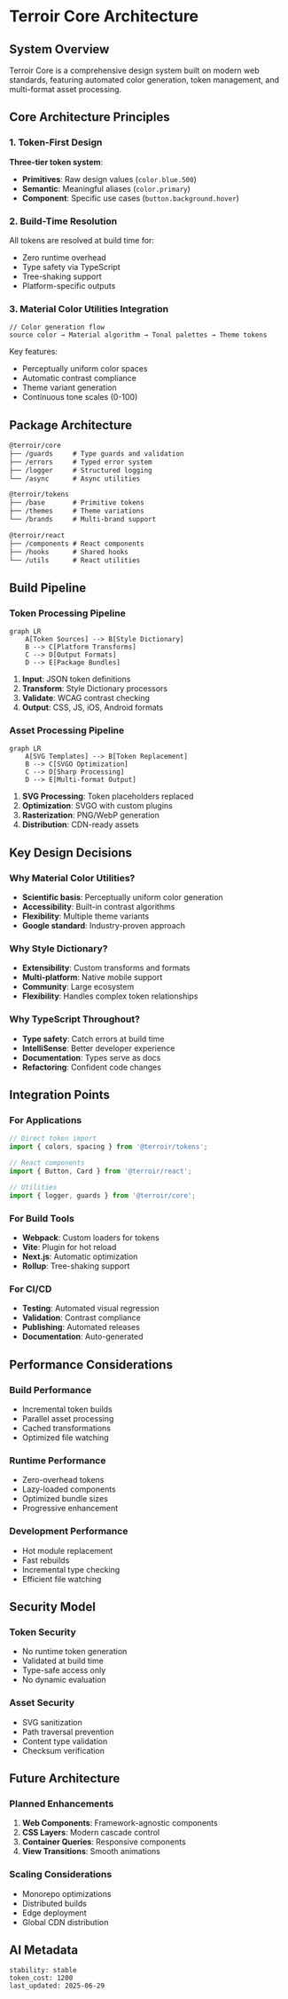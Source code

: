 # Terroir Core Architecture

## System Overview

Terroir Core is a comprehensive design system built on modern web standards, featuring automated color generation, token management, and multi-format asset processing.

## Core Architecture Principles

### 1. Token-First Design

**Three-tier token system**:

- **Primitives**: Raw design values (`color.blue.500`)
- **Semantic**: Meaningful aliases (`color.primary`)
- **Component**: Specific use cases (`button.background.hover`)

### 2. Build-Time Resolution

All tokens are resolved at build time for:

- Zero runtime overhead
- Type safety via TypeScript
- Tree-shaking support
- Platform-specific outputs

### 3. Material Color Utilities Integration

```text
// Color generation flow
source color → Material algorithm → Tonal palettes → Theme tokens
```

Key features:

- Perceptually uniform color spaces
- Automatic contrast compliance
- Theme variant generation
- Continuous tone scales (0-100)

## Package Architecture

```markdown
@terroir/core
├── /guards     # Type guards and validation
├── /errors     # Typed error system
├── /logger     # Structured logging
└── /async      # Async utilities

@terroir/tokens
├── /base       # Primitive tokens
├── /themes     # Theme variations
└── /brands     # Multi-brand support

@terroir/react
├── /components # React components
├── /hooks      # Shared hooks
└── /utils      # React utilities
```

## Build Pipeline

### Token Processing Pipeline

```mermaid
graph LR
    A[Token Sources] --> B[Style Dictionary]
    B --> C[Platform Transforms]
    C --> D[Output Formats]
    D --> E[Package Bundles]
```

1. **Input**: JSON token definitions
2. **Transform**: Style Dictionary processors
3. **Validate**: WCAG contrast checking
4. **Output**: CSS, JS, iOS, Android formats

### Asset Processing Pipeline

```mermaid
graph LR
    A[SVG Templates] --> B[Token Replacement]
    B --> C[SVGO Optimization]
    C --> D[Sharp Processing]
    D --> E[Multi-format Output]
```

1. **SVG Processing**: Token placeholders replaced
2. **Optimization**: SVGO with custom plugins
3. **Rasterization**: PNG/WebP generation
4. **Distribution**: CDN-ready assets

## Key Design Decisions

### Why Material Color Utilities?

- **Scientific basis**: Perceptually uniform color generation
- **Accessibility**: Built-in contrast algorithms
- **Flexibility**: Multiple theme variants
- **Google standard**: Industry-proven approach

### Why Style Dictionary?

- **Extensibility**: Custom transforms and formats
- **Multi-platform**: Native mobile support
- **Community**: Large ecosystem
- **Flexibility**: Handles complex token relationships

### Why TypeScript Throughout?

- **Type safety**: Catch errors at build time
- **IntelliSense**: Better developer experience
- **Documentation**: Types serve as docs
- **Refactoring**: Confident code changes

## Integration Points

### For Applications

```typescript
// Direct token import
import { colors, spacing } from '@terroir/tokens';

// React components
import { Button, Card } from '@terroir/react';

// Utilities
import { logger, guards } from '@terroir/core';
```

### For Build Tools

- **Webpack**: Custom loaders for tokens
- **Vite**: Plugin for hot reload
- **Next.js**: Automatic optimization
- **Rollup**: Tree-shaking support

### For CI/CD

- **Testing**: Automated visual regression
- **Validation**: Contrast compliance
- **Publishing**: Automated releases
- **Documentation**: Auto-generated

## Performance Considerations

### Build Performance

- Incremental token builds
- Parallel asset processing
- Cached transformations
- Optimized file watching

### Runtime Performance

- Zero-overhead tokens
- Lazy-loaded components
- Optimized bundle sizes
- Progressive enhancement

### Development Performance

- Hot module replacement
- Fast rebuilds
- Incremental type checking
- Efficient file watching

## Security Model

### Token Security

- No runtime token generation
- Validated at build time
- Type-safe access only
- No dynamic evaluation

### Asset Security

- SVG sanitization
- Path traversal prevention
- Content type validation
- Checksum verification

## Future Architecture

### Planned Enhancements

1. **Web Components**: Framework-agnostic components
2. **CSS Layers**: Modern cascade control
3. **Container Queries**: Responsive components
4. **View Transitions**: Smooth animations

### Scaling Considerations

- Monorepo optimizations
- Distributed builds
- Edge deployment
- Global CDN distribution

## AI Metadata

```text
stability: stable
token_cost: 1200
last_updated: 2025-06-29
```
